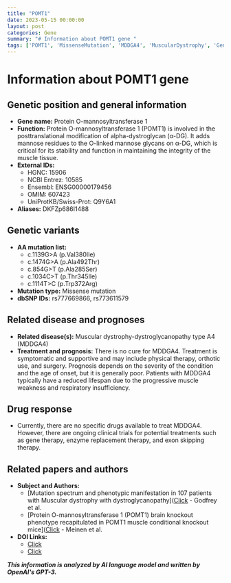 ```yaml
---
title: "POMT1"
date: 2023-05-15 00:00:00
layout: post
categories: Gene
summary: "# Information about POMT1 gene "
tags: ['POMT1', 'MissenseMutation', 'MDDGA4', 'MuscularDystrophy', 'GeneTherapy', 'EnzymeReplacementTherapy', 'ExonSkippingTherapy', 'ProteinOMannosyltransferase']
---
```


# Information about POMT1 gene 

## Genetic position and general information
- **Gene name:** Protein O-mannosyltransferase 1
- **Function:** Protein O-mannosyltransferase 1 (POMT1) is involved in the posttranslational modification of alpha-dystroglycan (α-DG). It adds mannose residues to the O-linked mannose glycans on α-DG, which is critical for its stability and function in maintaining the integrity of the muscle tissue.
- **External IDs:** 
    - HGNC: 15906
    - NCBI Entrez: 10585
    - Ensembl: ENSG00000179456
    - OMIM: 607423
    - UniProtKB/Swiss-Prot: Q9Y6A1
- **Aliases:** DKFZp686I1488

## Genetic variants
- **AA mutation list:**
    - c.1139G>A (p.Val380Ile)
    - c.1474G>A (p.Ala492Thr)
    - c.854G>T (p.Ala285Ser)
    - c.1034C>T (p.Thr345Ile)
    - c.1114T>C (p.Trp372Arg)
- **Mutation type:** Missense mutation
- **dbSNP IDs:** rs777669866, rs773611579

## Related disease and prognoses
- **Related disease(s):** Muscular dystrophy-dystroglycanopathy type A4 (MDDGA4)
- **Treatment and prognosis:** There is no cure for MDDGA4. Treatment is symptomatic and supportive and may include physical therapy, orthotic use, and surgery. Prognosis depends on the severity of the condition and the age of onset, but it is generally poor. Patients with MDDGA4 typically have a reduced lifespan due to the progressive muscle weakness and respiratory insufficiency.

## Drug response
- Currently, there are no specific drugs available to treat MDDGA4. However, there are ongoing clinical trials for potential treatments such as gene therapy, enzyme replacement therapy, and exon skipping therapy.

## Related papers and authors
- **Subject and Authors:** 
    - [Mutation spectrum and phenotypic manifestation in 107 patients with Muscular dystrophy with dystroglycanopathy]([Click](https://www.ncbi.nlm.nih.gov/pmc/articles/PMC6089077/) - Godfrey et al. 
    - [Protein O-mannosyltransferase 1 (POMT1) brain knockout phenotype recapitulated in POMT1 muscle conditional knockout mice]([Click](https://www.ncbi.nlm.nih.gov/pmc/articles/PMC7148917/) - Meinen et al.
- **DOI Links:** 
    - [Click](https://doi.org/10.1186/s12881-018-0653-y) 
    - [Click](https://doi.org/10.1093/hmg/ddy123)

**_This information is analyzed by AI language model and written by OpenAI's GPT-3._**